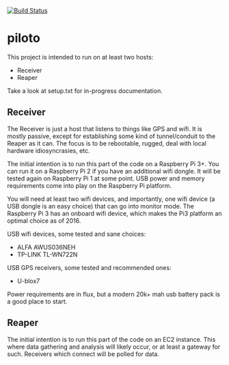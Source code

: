 [![Build Status](https://travis-ci.org/allred/piloto.svg?branch=master)](https://travis-ci.org/allred/piloto)

# piloto

This project is intended to run on at least two hosts:

* Receiver
* Reaper

Take a look at setup.txt for in-progress documentation.

## Receiver

The Receiver is just a host that listens to things like GPS and wifi.  It is mostly passive, except for establishing some kind of tunnel/conduit to the Reaper as it can.  The focus is to be rebootable, rugged, deal with local hardware idiosyncrasies, etc.

The initial intention is to run this part of the code on a Raspberry Pi 3+.  You can run it on a Raspberry Pi 2 if you have an additional wifi dongle.  It will be tested again on Raspberry Pi 1 at some point.  USB power and memory requirements come into play on the Raspberry Pi platform.

You will need at least two wifi devices, and importantly, one wifi device (a USB dongle is an easy choice) that can go into monitor mode.  The Raspberry Pi 3 has an onboard wifi device, which makes the Pi3 platform an optimal choice as of 2016.

USB wifi devices, some tested and sane choices:

* ALFA AWUS036NEH
* TP-LINK TL-WN722N

USB GPS receivers, some tested and recommended ones:

* U-blox7

Power requirements are in flux, but a modern 20k+ mah usb battery pack is a good place to start.

## Reaper

The initial intention is to run this part of the code on an EC2 instance.  This where data gathering and analysis will likely occur, or at least a gateway for such.  Receivers which connect will be polled for data.
